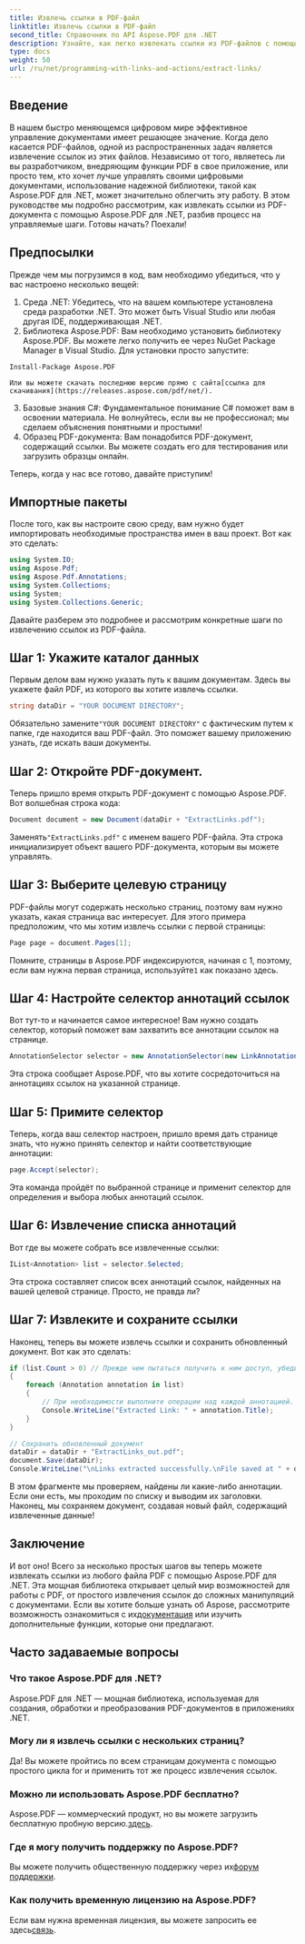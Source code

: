 ```yaml
---
title: Извлечь ссылки в PDF-файл
linktitle: Извлечь ссылки в PDF-файл
second_title: Справочник по API Aspose.PDF для .NET
description: Узнайте, как легко извлекать ссылки из PDF-файлов с помощью Aspose.PDF для .NET в этом пошаговом руководстве.
type: docs
weight: 50
url: /ru/net/programming-with-links-and-actions/extract-links/
---
```

## Введение

В нашем быстро меняющемся цифровом мире эффективное управление документами имеет решающее значение. Когда дело касается PDF-файлов, одной из распространенных задач является извлечение ссылок из этих файлов. Независимо от того, являетесь ли вы разработчиком, внедряющим функции PDF в свое приложение, или просто тем, кто хочет лучше управлять своими цифровыми документами, использование надежной библиотеки, такой как Aspose.PDF для .NET, может значительно облегчить эту работу. В этом руководстве мы подробно рассмотрим, как извлекать ссылки из PDF-документа с помощью Aspose.PDF для .NET, разбив процесс на управляемые шаги. Готовы начать? Поехали!

## Предпосылки

Прежде чем мы погрузимся в код, вам необходимо убедиться, что у вас настроено несколько вещей:

1. Среда .NET: Убедитесь, что на вашем компьютере установлена среда разработки .NET. Это может быть Visual Studio или любая другая IDE, поддерживающая .NET.
2. Библиотека Aspose.PDF: Вам необходимо установить библиотеку Aspose.PDF. Вы можете легко получить ее через NuGet Package Manager в Visual Studio. Для установки просто запустите:
```
Install-Package Aspose.PDF
```
    Или вы можете скачать последнюю версию прямо с сайта[ссылка для скачивания](https://releases.aspose.com/pdf/net/).
3. Базовые знания C#: Фундаментальное понимание C# поможет вам в освоении материала. Не волнуйтесь, если вы не профессионал; мы сделаем объяснения понятными и простыми!
4. Образец PDF-документа: Вам понадобится PDF-документ, содержащий ссылки. Вы можете создать его для тестирования или загрузить образцы онлайн.

Теперь, когда у нас все готово, давайте приступим!

## Импортные пакеты

После того, как вы настроите свою среду, вам нужно будет импортировать необходимые пространства имен в ваш проект. Вот как это сделать:

```csharp
using System.IO;
using Aspose.Pdf;
using Aspose.Pdf.Annotations;
using System.Collections;
using System;
using System.Collections.Generic;
```

Давайте разберем это подробнее и рассмотрим конкретные шаги по извлечению ссылок из PDF-файла.

## Шаг 1: Укажите каталог данных

Первым делом вам нужно указать путь к вашим документам. Здесь вы укажете файл PDF, из которого вы хотите извлечь ссылки. 

```csharp
string dataDir = "YOUR DOCUMENT DIRECTORY";
```

 Обязательно замените`"YOUR DOCUMENT DIRECTORY"` с фактическим путем к папке, где находится ваш PDF-файл. Это поможет вашему приложению узнать, где искать ваши документы.

## Шаг 2: Откройте PDF-документ.

Теперь пришло время открыть PDF-документ с помощью Aspose.PDF. Вот волшебная строка кода:

```csharp
Document document = new Document(dataDir + "ExtractLinks.pdf");
```

 Заменять`"ExtractLinks.pdf"` с именем вашего PDF-файла. Эта строка инициализирует объект вашего PDF-документа, которым вы можете управлять.

## Шаг 3: Выберите целевую страницу

PDF-файлы могут содержать несколько страниц, поэтому вам нужно указать, какая страница вас интересует. Для этого примера предположим, что мы хотим извлечь ссылки с первой страницы:

```csharp
Page page = document.Pages[1];
```

 Помните, страницы в Aspose.PDF индексируются, начиная с 1, поэтому, если вам нужна первая страница, используйте`1` как показано здесь.

## Шаг 4: Настройте селектор аннотаций ссылок

Вот тут-то и начинается самое интересное! Вам нужно создать селектор, который поможет вам захватить все аннотации ссылок на странице.

```csharp
AnnotationSelector selector = new AnnotationSelector(new LinkAnnotation(page, Aspose.Pdf.Rectangle.Trivial));
```

Эта строка сообщает Aspose.PDF, что вы хотите сосредоточиться на аннотациях ссылок на указанной странице.

## Шаг 5: Примите селектор

Теперь, когда ваш селектор настроен, пришло время дать странице знать, что нужно принять селектор и найти соответствующие аннотации:

```csharp
page.Accept(selector);
```

Эта команда пройдёт по выбранной странице и применит селектор для определения и выбора любых аннотаций ссылок.

## Шаг 6: Извлечение списка аннотаций

Вот где вы можете собрать все извлеченные ссылки:

```csharp
IList<Annotation> list = selector.Selected;
```

Эта строка составляет список всех аннотаций ссылок, найденных на вашей целевой странице. Просто, не правда ли?

## Шаг 7: Извлеките и сохраните ссылки

Наконец, теперь вы можете извлечь ссылки и сохранить обновленный документ. Вот как это сделать:

```csharp
if (list.Count > 0) // Прежде чем пытаться получить к ним доступ, убедитесь, что ссылки есть.
{
    foreach (Annotation annotation in list)
    {
        // При необходимости выполните операции над каждой аннотацией.
        Console.WriteLine("Extracted Link: " + annotation.Title);
    }
}

// Сохранить обновленный документ
dataDir = dataDir + "ExtractLinks_out.pdf";
document.Save(dataDir);
Console.WriteLine("\nLinks extracted successfully.\nFile saved at " + dataDir);
```

В этом фрагменте мы проверяем, найдены ли какие-либо аннотации. Если они есть, мы проходим по списку и выводим их заголовки. Наконец, мы сохраняем документ, создавая новый файл, содержащий извлеченные данные!

## Заключение

 И вот оно! Всего за несколько простых шагов вы теперь можете извлекать ссылки из любого файла PDF с помощью Aspose.PDF для .NET. Эта мощная библиотека открывает целый мир возможностей для работы с PDF, от простого извлечения ссылок до сложных манипуляций с документами. Если вы хотите больше узнать об Aspose, рассмотрите возможность ознакомиться с их[документация](https://reference.aspose.com/pdf/net/) или изучить дополнительные функции, которые они предлагают.

## Часто задаваемые вопросы

### Что такое Aspose.PDF для .NET?
Aspose.PDF для .NET — мощная библиотека, используемая для создания, обработки и преобразования PDF-документов в приложениях .NET.

### Могу ли я извлечь ссылки с нескольких страниц?
Да! Вы можете пройтись по всем страницам документа с помощью простого цикла for и применить тот же процесс извлечения ссылок.

### Можно ли использовать Aspose.PDF бесплатно?
Aspose.PDF — коммерческий продукт, но вы можете загрузить бесплатную пробную версию.[здесь](https://releases.aspose.com/).

### Где я могу получить поддержку по Aspose.PDF?
 Вы можете получить общественную поддержку через их[форум поддержки](https://forum.aspose.com/c/pdf/10).

### Как получить временную лицензию на Aspose.PDF?
 Если вам нужна временная лицензия, вы можете запросить ее здесь[связь](https://purchase.aspose.com/temporary-license/).